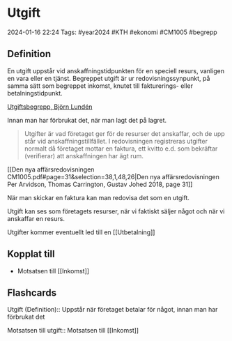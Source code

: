 # Utgift

2024-01-16 22:24
Tags: #year2024 #KTH #ekonomi #CM1005 #begrepp

## Definition

En utgift uppstår vid anskaffningstidpunkten för en speciell resurs, vanligen en vara eller en tjänst. Begreppet utgift är ur redovisningssynpunkt, på samma sätt som begreppet inkomst, knutet till fakturerings- eller betalningstidpunkt.

[Utgiftsbegrepp, Björn Lundén](https://www.bjornlunden.se/f%C3%B6retagande/utgiftsbegrepp__404)

Innan man har förbrukat det, när man lagt det på lagret.

> Utgifter är vad företaget ger för de resurser det anskaffar, och de upp står vid anskaffningstillfället. I redovisningen registreras utgifter normalt då företaget mottar en faktura, ett kvitto e.d. som bekräftar (verifierar) att anskaffningen har ägt rum.

[[Den nya affärsredovisningen CM1005.pdf#page=31&selection=38,1,48,26|Den nya affärsredovisningen Per Arvidson, Thomas Carrington, Gustav Johed 2018, page 31]]

När man skickar en faktura kan man redovisa det som en utgift.

Utgift kan ses som företagets resurser, när vi faktiskt säljer något och när vi anskaffar en resurs.

Utgifter kommer eventuellt led till en [[Utbetalning]]

## Kopplat till

- Motsatsen till [[Inkomst]]

## Flashcards

Utgift (Definition):: Uppstår när företaget betalar för något, innan man har förbrukat det
<!--SR:!2024-02-17,17,250!2024-02-04,5,230-->

Motsatsen till utgift:: Motsatsen till [[Inkomst]]
<!--SR:!2024-02-16,18,268!2024-02-17,18,268-->
